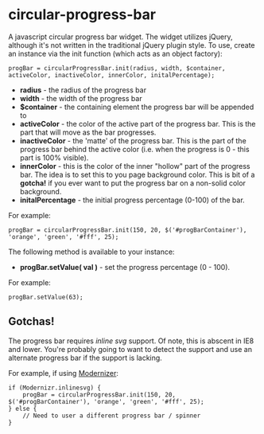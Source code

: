 # circular-progress-bar

A javascript circular progress bar widget.  The widget utilizes jQuery, although it's not written in the traditional jQuery plugin style. To use, create an instance via the init function (which acts as an object factory):

    progBar = circularProgressBar.init(radius, width, $container, activeColor, inactiveColor, innerColor, initalPercentage);

* **radius** - the radius of the progress bar
* **width** - the width of the progress bar
* **$container** - the containing element the progress bar will be appended to
* **activeColor** - the color of the active part of the progress bar. This is the part that will move as the bar progresses.
* **inactiveColor** - the 'matte' of the progress bar. This is the part of the progress bar behind the active color (i.e. when the progress is 0 - this part is 100% visible).
* **innerColor** - this is the color of the inner "hollow" part of the progress bar. The idea is to set this to you page background color. This is bit of a **gotcha!** if you ever want to put the progress bar on a non-solid color background.
* **initalPercentage** - the initial progress percentage (0-100) of the bar.

For example:

    progBar = circularProgressBar.init(150, 20, $('#progBarContainer'), 'orange', 'green', '#fff', 25);

The following method is available to your instance:

* **progBar.setValue( val )** - set the progress percentage (0 - 100).

For example:

    progBar.setValue(63);

## Gotchas!

The progress bar requires *inline svg* support. Of note, this is abscent in IE8 and lower. You're probably going to want to detect the support and use an alternate progress bar if the support is lacking.

For example, if using [Modernizer](https://github.com/Modernizr/Modernizr):

    if (Modernizr.inlinesvg) {
        progBar = circularProgressBar.init(150, 20, $('#progBarContainer'), 'orange', 'green', '#fff', 25);
    } else {
        // Need to user a different progress bar / spinner
    }


    